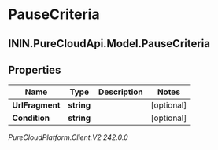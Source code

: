 # PauseCriteria

## ININ.PureCloudApi.Model.PauseCriteria

## Properties

|Name | Type | Description | Notes|
|------------ | ------------- | ------------- | -------------|
| **UrlFragment** | **string** |  | [optional] |
| **Condition** | **string** |  | [optional] |



_PureCloudPlatform.Client.V2 242.0.0_
